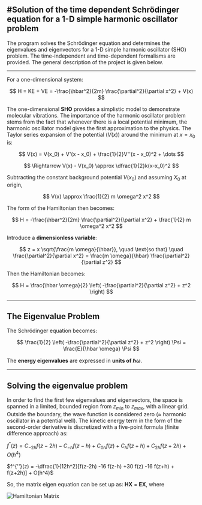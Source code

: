 #Solution of the time dependent Schrödinger equation for a 1-D simple harmonic oscillator problem
-------------------------------------------------------------------------------------------------

The program solves the Schrödinger equation and determines the eigenvalues and eigenvectors for a 1-D simple harmonic oscillator (SHO) problem. The time-independent and time-dependent formalisms are provided. The general description of the project is given below.

---

For a one-dimensional system:

$$
H = KE + VE = -\frac{\hbar^2}{2m} \frac{\partial^2}{\partial x^2} + V(x)
$$

The one-dimensional **SHO** provides a simplistic model to demonstrate molecular vibrations. The importance of the harmonic oscillator problem stems from the fact that whenever there is a local potential minimum, the harmonic oscillator model gives the first approximation to the physics. The Taylor series expansion of the potential $(V(x))$ around the minimum at $x = x_0$ is:


$$
V(x) = V(x_0) + V'(x - x_0) + \frac{1}{2}V''(x - x_0)^2 + \dots
$$

$$
\Rightarrow V(x) - V(x_0) \approx \dfrac{1}{2}k(x-x_0)^2
$$

Subtracting the constant background potential $V(x_0)$ and assuming $X_0$ at origin,

$$
V(x) \approx \frac{1}{2} m \omega^2 x^2
$$

The form of the Hamiltonian then becomes:

$$
H = -\frac{\hbar^2}{2m} \frac{\partial^2}{\partial x^2} + \frac{1}{2} m \omega^2 x^2
$$

Introduce a **dimensionless variable**:

$$
z = x \sqrt{\frac{m \omega}{\hbar}}, \quad \text{so that} \quad \frac{\partial^2}{\partial x^2} = \frac{m \omega}{\hbar} \frac{\partial^2}{\partial z^2}
$$

Then the Hamiltonian becomes:

$$
H = \frac{\hbar \omega}{2} \left( -\frac{\partial^2}{\partial z^2} + z^2 \right)
$$

---

## The Eigenvalue Problem

The Schrödinger equation becomes:

$$
\frac{1}{2} \left( -\frac{\partial^2}{\partial z^2} + z^2 \right) \Psi = \frac{E}{\hbar \omega} \Psi
$$

The **energy eigenvalues** are expressed in **units of $\hbar\omega$**.

---

## Solving the eigenvalue problem
In order to find the first few eigenvalues and eigenvectors, the space is spanned in a limited, bounded region from $z_{min}$ to $z_{max}$, with a linear grid. Outside the boundary, the wave function is considered zero ($\approx$ harmonic oscillator in a potential well). The kinetic energy term in the form of the second-order derivative is discretized with a five-point formula (finite difference approach) as:

$f^{''}(z) = C_{-2h}f(z-2h) - C_{-h}f(z-h) + C_{0h}f(z) + C_hf(z+h) + C_{2h}f(z+2h) + O(h^4)$

$f^{''}(z) = -\dfrac{1}{12h^2}[f(z-2h) -16 f(z-h) +30 f(z) -16 f(z+h) + f(z+2h)] + O(h^4)$

So, the matrix eigen equation can be set up as: **HX** = **EX**, where

![Hamiltonian Matrix](images/H_mat.png)
